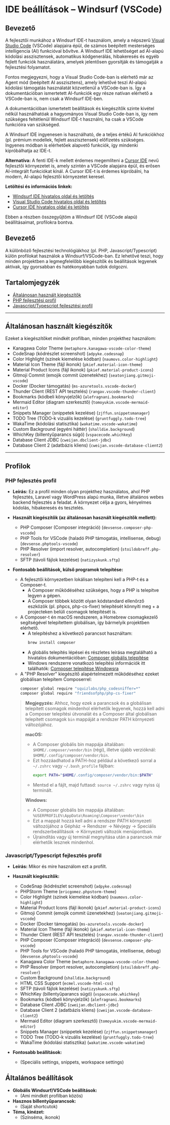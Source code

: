 # IDE beállítások – Windsurf (VSCode)

## Bevezető

A fejlesztői munkához a Windsurf IDE-t használom, amely a népszerű [Visual Studio Code](https://code.visualstudio.com/) (VSCode) alapjaira épül, de számos beépített mesterséges intelligencia (AI) funkcióval bővítve. A Windsurf IDE lehetőséget ad AI-alapú kódolási asszisztensek, automatikus kódgenerálás, hibakeresés és egyéb fejlett funkciók használatára, amelyek jelentősen gyorsítják és támogatják a fejlesztési folyamatot.

Fontos megjegyezni, hogy a Visual Studio Code-ban is elérhető már az Agent mód (beépített AI asszisztens), amely lehetővé teszi AI-alapú kódolási támogatás használatát közvetlenül a VSCode-ban is. Így a dokumentációban ismertetett AI-funkciók egy része natívan elérhető a VSCode-ban is, nem csak a Windsurf IDE-ben.

A dokumentációban ismertetett beállítások és kiegészítők szinte kivétel nélkül használhatóak a hagyományos Visual Studio Code-ban is, így nem szükséges feltétlenül Windsurf IDE-t használni, ha csak a VSCode funkcióira van szükséged.

A Windsurf IDE ingyenesen is használható, de a teljes értékű AI funkciókhoz (pl. prémium modellek, fejlett asszisztensek) előfizetés szükséges. Ingyenes módban is elérhetőek alapvető funkciók, így mindenki kipróbálhatja az IDE-t.

**Alternatíva:**
A fenti IDE-k mellett érdemes megemlíteni a [Cursor IDE](https://www.cursor.com/) nevű fejlesztői környezetet is, amely szintén a VSCode alapjaira épül, és erősen AI-integrált funkciókat kínál. A Cursor IDE-t is érdemes kipróbálni, ha modern, AI-alapú fejlesztői környezetet keresel.

**Letöltési és információs linkek:**
- [Windsurf IDE hivatalos oldal és letöltés](https://windsurf.com/)
- [Visual Studio Code hivatalos oldal és letöltés](https://code.visualstudio.com/)
- [Cursor IDE hivatalos oldal és letöltés](https://www.cursor.com/)

Ebben a részben összegyűjtöm a Windsurf IDE (VSCode alapú) beállításaimat, profilokra bontva.

## Bevezető

A különböző fejlesztési technológiákhoz (pl. PHP, Javascript/Typescript) külön profilokat használok a Windsurf/VSCode-ban. Ez lehetővé teszi, hogy minden projektben a legmegfelelőbb kiegészítők és beállítások legyenek aktívak, így gyorsabban és hatékonyabban tudok dolgozni.

## Tartalomjegyzék
- [Általánosan használt kiegészítők](#altalanosan-hasznalt-kiegeszitok)
- [PHP fejlesztési profil](#php-fejlesztes-profil)
- [Javascript/Typescript fejlesztési profil](#javascripttypescript-fejlesztesi-profil)

---

## Általánosan használt kiegészítők
Ezeket a kiegészítőket mindkét profilban, minden projekthez használom:
- Kanagawa Color Theme (`metaphore.kanagawa-vscode-color-theme`)
- CodeSnap (kódrészlet screenshot) (`adpyke.codesnap`)
- Color Highlight (színek kiemelése kódban) (`naumovs.color-highlight`)
- Material Icon Theme (fájl ikonok) (`pkief.material-icon-theme`)
- Material Product Icons (fájl ikonok) (`pkief.material-product-icons`)
- Gitmoji Commit (emojik commit üzenetekhez) (`seatonjiang.gitmoji-vscode`)
- Docker (Docker támogatás) (`ms-azuretools.vscode-docker`)
- Thunder Client (REST API tesztelés) (`rangav.vscode-thunder-client`)
- Bookmarks (kódbeli könyvjelzők) (`alefragnani.bookmarks`)
- Mermaid Editor (diagram szerkesztő) (`tomoyukim.vscode-mermaid-editor`)
- Snippets Manager (snippetek kezelése) (`zjffun.snippetsmanager`)
- TODO Tree (TODO-k vizuális kezelése) (`gruntfuggly.todo-tree`)
- WakaTime (kódolási statisztika) (`wakatime.vscode-wakatime`)
- Custom Background (egyéni háttér) (`shalldie.background`)
- WhichKey (billentyűparancs súgó) (`vspacecode.whichkey`)
- Database Client JDBC (`cweijan.dbclient-jdbc`)
- Database Client 2 (adatbázis kliens) (`cweijan.vscode-database-client2`)
---

## Profilok

### PHP fejlesztés profil
- **Leírás:**
  Ez a profil minden olyan projekthez használatos, ahol PHP fejlesztés, Laravel vagy WordPress alapú munka, illetve általános webes backend fejlesztés a feladat. A környezet célja a gyors, kényelmes kódolás, hibakeresés és tesztelés.

- **Használt kiegészítők (az általánosan használt kiegészítők mellett):**
  - PHP Composer (Composer integráció) (`devsense.composer-php-vscode`)
  - PHP Tools for VSCode (haladó PHP támogatás, intellisense, debug) (`devsense.phptools-vscode`)
  - PHP Resolver (import resolver, autocompletion) (`stoildobreff.php-resolver`)
  - SFTP (távoli fájlok kezelése) (`natizyskunk.sftp`)

- **Fontosabb beállítások, külső programok telepítése:**
  - A fejlesztői környezetben lokálisan telepíteni kell a PHP-t és a Composer-t.
    - A Composer működéséhez szükséges, hogy a PHP is telepítve legyen a gépen.
    - A Composer többek között olyan kódstandard ellenőrző eszközök (pl. phpcs, php-cs-fixer) telepítését könnyíti meg + a projecteken belüli csomagok telepítését is.
  - A Composer-t én macOS rendszeren, a Homebrew csomagkezelő segítségével telepítettem globálisan, így bármelyik projektben elérhető.
    - A telepítéshez a következő parancsot használtam:
      ```sh
      brew install composer
      ```
    - A globális telepítés lépései és részletes leírása megtalálható a hivatalos dokumentációban: [Composer globális telepítése](https://getcomposer.org/doc/00-intro.md#globally)
    - Windows rendszerre vonatkozó telepítési információk itt találhatók: [Composer telepítése Windowsra](https://getcomposer.org/doc/00-intro.md#using-the-installer)
  - A "PHP Resolver" kiegészítő alapértelmezett működéséhez ezeket globálisan telepítem Composerrel:
    ```sh
    composer global require "squizlabs/php_codesniffer=*"
    composer global require "friendsofphp/php-cs-fixer"
    ```

  > **Megjegyzés:**
  > Ahhoz, hogy ezek a parancsok és a globálisan telepített csomagok mindenhol elérhetők legyenek, hozzá kell adni a Composer telepítési útvonalát és a Composer által globálisan telepített csomagok `bin` mappáját a rendszer PATH környezeti változójához.
  >
  > **macOS:**
  > - A Composer globális bin mappája általában: `$HOME/.composer/vendor/bin` (régi), illetve újabb verzióknál: `$HOME/.config/composer/vendor/bin`.
  > - Ezt hozzáadhatod a PATH-hoz például a következő sorral a `~/.zshrc` vagy `~/.bash_profile` fájlban:
  >   ```sh
  >   export PATH="$HOME/.config/composer/vendor/bin:$PATH"
  >   ```
  > - Mentsd el a fájlt, majd futtasd: `source ~/.zshrc` vagy nyiss új terminált.
  >
  > **Windows:**
  > - A Composer globális bin mappája általában: `%USERPROFILE%\AppData\Roaming\Composer\vendor\bin`
  > - Ezt a mappát hozzá kell adni a rendszer PATH környezeti változójához a Gépház → Rendszer → Névjegy → Speciális rendszerbeállítások → Környezeti változók menüpontban.
  > - Újraindítás vagy új terminál megnyitása után a parancsok már elérhetők lesznek mindenhol.



### Javascript/Typescript fejlesztés profil
- **Leírás:** Mikor és mire használom ezt a profilt.
- **Használt kiegészítők:**
  - CodeSnap (kódrészlet screenshot) (`adpyke.codesnap`)
  - PHPStorm Theme (`ericgomez.phpstorm-theme`)
  - Color Highlight (színek kiemelése kódban) (`naumovs.color-highlight`)
  - Material Product Icons (fájl ikonok) (`pkief.material-product-icons`)
  - Gitmoji Commit (emojik commit üzenetekhez) (`seatonjiang.gitmoji-vscode`)
  - Docker (Docker támogatás) (`ms-azuretools.vscode-docker`)
  - Material Icon Theme (fájl ikonok) (`pkief.material-icon-theme`)
  - Thunder Client (REST API tesztelés) (`rangav.vscode-thunder-client`)
  - PHP Composer (Composer integráció) (`devsense.composer-php-vscode`)
  - PHP Tools for VSCode (haladó PHP támogatás, intellisense, debug) (`devsense.phptools-vscode`)
  - Kanagawa Color Theme (`metaphore.kanagawa-vscode-color-theme`)
  - PHP Resolver (import resolver, autocompletion) (`stoildobreff.php-resolver`)
  - Custom Background (`shalldie.background`)
  - HTML CSS Support (`ecmel.vscode-html-css`)
  - SFTP (távoli fájlok kezelése) (`natizyskunk.sftp`)
  - WhichKey (billentyűparancs súgó) (`vspacecode.whichkey`)
  - Bookmarks (kódbeli könyvjelzők) (`alefragnani.bookmarks`)
  - Database Client JDBC (`cweijan.dbclient-jdbc`)
  - Database Client 2 (adatbázis kliens) (`cweijan.vscode-database-client2`)
  - Mermaid Editor (diagram szerkesztő) (`tomoyukim.vscode-mermaid-editor`)
  - Snippets Manager (snippetek kezelése) (`zjffun.snippetsmanager`)
  - TODO Tree (TODO-k vizuális kezelése) (`gruntfuggly.todo-tree`)
  - WakaTime (kódolási statisztika) (`wakatime.vscode-wakatime`)

- **Fontosabb beállítások:**
  - (Speciális settings, snippets, workspace settings)

## Általános beállítások

- **Globális Windsurf/VSCode beállítások:**
  - (Ami mindkét profilban közös)
- **Hasznos billentyűparancsok:**
  - (Saját shortcutok)
- **Téma, kinézet:**
  - (Színséma, ikonok)
